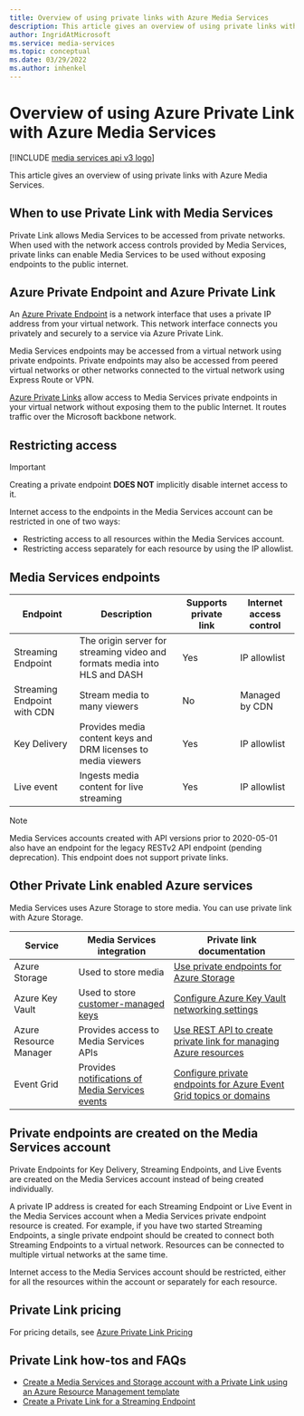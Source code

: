```yaml
---
title: Overview of using private links with Azure Media Services
description: This article gives an overview of using private links with Azure Media Services.
author: IngridAtMicrosoft
ms.service: media-services
ms.topic: conceptual
ms.date: 03/29/2022
ms.author: inhenkel
---
```


# Overview of using Azure Private Link with Azure Media Services

[!INCLUDE [media services api v3 logo](./includes/v3-hr.md)]

This article gives an overview of using private links with Azure Media Services.

## When to use Private Link with Media Services

Private Link allows Media Services to be accessed from private networks. When used with the network access controls provided by Media Services, private links can enable Media Services to be used without exposing endpoints to the public internet.

## Azure Private Endpoint and Azure Private Link

An [Azure Private Endpoint](https://docs.microsoft.com/azure/private-link/private-endpoint-overview) is a network interface that uses a private IP address from your virtual network.  This network interface connects you privately and securely to a service via Azure Private Link.

Media Services endpoints may be accessed from a virtual network using private endpoints. Private endpoints may also be accessed from peered virtual networks or other networks connected to the virtual network using Express Route or VPN.

[Azure Private Links](https://docs.microsoft.com/azure/private-link/) allow access to Media Services private endpoints in your virtual network without exposing them to the public Internet. It routes traffic over the Microsoft backbone network.

## Restricting access

> [!Important]
> Creating a private endpoint **DOES NOT** implicitly disable internet access to it.

Internet access to the endpoints in the Media Services account can be restricted in one of two ways:

- Restricting access to all resources within the Media Services account.
- Restricting access separately for each resource by using the IP allowlist.

## Media Services endpoints

| Endpoint                    | Description                                                               | Supports private link | Internet access control |
| --------------------------- | ------------------------------------------------------------------------- | --------------------- | ----------------------- |
| Streaming Endpoint          | The origin server for streaming video and formats media into HLS and DASH | Yes                   | IP allowlist            |
| Streaming Endpoint with CDN | Stream media to many viewers                                              | No                    | Managed by CDN          |
| Key Delivery                | Provides media content keys and DRM licenses to media viewers             | Yes                   | IP allowlist            |
| Live event                  | Ingests media content for live streaming                                  | Yes                   | IP allowlist            |

> [!NOTE]
> Media Services accounts created with API versions prior to 2020-05-01 also have an endpoint for the legacy RESTv2 API endpoint (pending deprecation).  This endpoint does not support private links.

## Other Private Link enabled Azure services

Media Services uses Azure Storage to store media. You can use private link with Azure Storage.

| Service                | Media Services integration                      | Private link documentation |
| ---------------------- | ----------------------------------------------- | -------------------------- |
| Azure Storage          | Used to store media                             | [Use private endpoints for Azure Storage](https://docs.microsoft.com/azure/storage/common/storage-private-endpoints) |
| Azure Key Vault        | Used to store [customer-managed keys](security-customer-managed-keys-portal-tutorial.md)             | [Configure Azure Key Vault networking settings](https://docs.microsoft.com/azure/key-vault/general/how-to-azure-key-vault-network-security) |
| Azure Resource Manager | Provides access to Media Services APIs          | [Use REST API to create private link for managing Azure resources](https://docs.microsoft.com/azure/azure-resource-manager/management/create-private-link-access-rest) |
| Event Grid             | Provides [notifications of Media Services events](./monitoring/job-state-events-cli-how-to.md) | [Configure private endpoints for Azure Event Grid topics or domains](https://docs.microsoft.com/azure/event-grid/configure-private-endpoints)  |

## Private endpoints are created on the Media Services account

Private Endpoints for Key Delivery, Streaming Endpoints, and Live Events are created on the Media Services account instead of being created individually.

A private IP address is created for each Streaming Endpoint or Live Event in the Media Services account when a Media Services private endpoint resource is created. For example, if you have two started Streaming Endpoints, a single private endpoint should be created to connect both Streaming Endpoints to a virtual network. Resources can be connected to multiple virtual networks at the same time.

Internet access to the Media Services account should be restricted, either for all the resources within the account or separately for each resource.

## Private Link pricing
For pricing details, see [Azure Private Link Pricing](https://azure.microsoft.com/pricing/details/private-link)

## Private Link how-tos and FAQs

- [Create a Media Services and Storage account with a Private Link using an Azure Resource Management template](security-private-link-arm-how-to.md)
- [Create a Private Link for a Streaming Endpoint](security-private-link-streaming-endpoint-how-to.md)